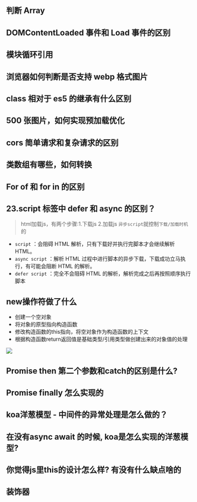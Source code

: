## 判断 Array


## DOMContentLoaded 事件和 Load 事件的区别


## 模块循环引用


## 浏览器如何判断是否支持 webp 格式图片


## class 相对于 es5 的继承有什么区别


## 500 张图片，如何实现预加载优化


## cors 简单请求和复杂请求的区别


## 类数组有哪些，如何转换

## For of 和 for in 的区别


## 23.script 标签中 defer 和 async 的区别？
> html加载js，有两个步骤:1.下载js 2.加载js
> `异步script`就控制`下载/加载时机`的

- `script` ：会阻碍 HTML 解析，只有下载好并执行完脚本才会继续解析 HTML。
- `async script` ：解析 HTML 过程中进行脚本的异步下载，下载成功立马执行，有可能会阻断 HTML 的解析。
- `defer script` ：完全不会阻碍 HTML 的解析，解析完成之后再按照顺序执行脚本


## new操作符做了什么
- 创建一个空对象
- 将对象的原型指向构造函数
- 修改构造函数的this指向，将空对象作为构造函数的上下文
- 根据构造函数return返回值是基础类型/引用类型做创建出来的对象值的处理

![](https://kingan-md-img.oss-cn-guangzhou.aliyuncs.com/blog/20220221205405.png)


## Promise then 第二个参数和catch的区别是什么?

## Promise finally 怎么实现的

## koa洋葱模型 - 中间件的异常处理是怎么做的？

## 在没有async await 的时候, koa是怎么实现的洋葱模型?

## 你觉得js里this的设计怎么样? 有没有什么缺点啥的

## 装饰器
